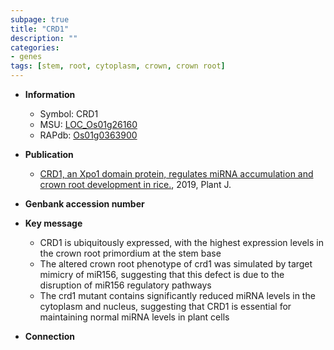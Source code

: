 ```yaml
---
subpage: true
title: "CRD1"
description: ""
categories:
- genes
tags: [stem, root, cytoplasm, crown, crown root]
---
```


* **Information**  
    + Symbol: CRD1  
    + MSU: [LOC_Os01g26160](http://rice.plantbiology.msu.edu/cgi-bin/ORF_infopage.cgi?orf=LOC_Os01g26160)  
    + RAPdb: [Os01g0363900](http://rapdb.dna.affrc.go.jp/viewer/gbrowse_details/irgsp1?name=Os01g0363900)  

* **Publication**  
    + [CRD1, an Xpo1 domain protein, regulates miRNA accumulation and crown root development in rice.](http://www.ncbi.nlm.nih.gov/pubmed?term=CRD1,+an+Xpo1+domain+protein,+regulates+miRNA+accumulation+and+crown+root+development+in+rice.%5BTitle%5D), 2019, Plant J.

* **Genbank accession number**  

* **Key message**  
    + CRD1 is ubiquitously expressed, with the highest expression levels in the crown root primordium at the stem base
    + The altered crown root phenotype of crd1 was simulated by target mimicry of miR156, suggesting that this defect is due to the disruption of miR156 regulatory pathways
    + The crd1 mutant contains significantly reduced miRNA levels in the cytoplasm and nucleus, suggesting that CRD1 is essential for maintaining normal miRNA levels in plant cells

* **Connection**  



